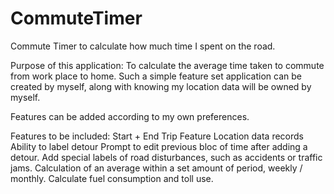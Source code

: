 # CommuteTimer
Commute Timer to calculate how much time I spent on the road.

Purpose of this application:
To calculate the average time taken to commute from work place to home. Such a simple feature set application can be created by myself, along with knowing my location data will be owned by myself.

Features can be added according to my own preferences.

Features to be included:
Start + End Trip Feature
Location data records
Ability to label detour
Prompt to edit previous bloc of time after adding a detour.
Add special labels of road disturbances, such as accidents or traffic jams.
Calculation of an average within a set amount of period, weekly / monthly.
Calculate fuel consumption and toll use.
